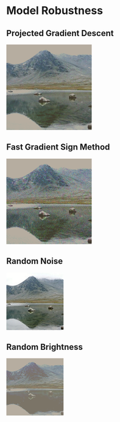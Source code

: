 # Model Robustness  
## Projected Gradient Descent  
![](./a_PGD.png)

## Fast Gradient Sign Method  
![](./b_FGSM.png)

## Random Noise  
![](./c_random_noise.png)

## Random Brightness  
![](./d_random_brightness.png)

